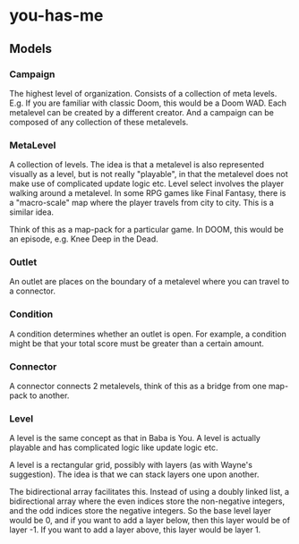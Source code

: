 # you-has-me

## Models
### Campaign
The highest level of organization. Consists of a collection of meta levels.  E.g. If you are familiar with classic Doom, this would be a Doom WAD.
Each metalevel can be created by a different creator. And a campaign can be composed of any collection of these metalevels.

### MetaLevel
A collection of levels. The idea is that a metalevel is also represented visually as a level, but is not really "playable", in that the metalevel does not make use of complicated update logic etc. Level select involves the player walking around a metalevel. In some RPG games like Final Fantasy, there is a "macro-scale" map where the player travels from city to city. This is a similar idea.

Think of this as a map-pack for a particular game.
In DOOM, this would be an episode, e.g. Knee Deep in the Dead.

### Outlet
An outlet are places on the boundary of a metalevel where you can travel to a connector.

### Condition
A condition determines whether an outlet is open. For example, a condition might be that your total score must be greater than a certain amount.

### Connector
A connector connects 2 metalevels, think of this as a bridge from one map-pack to another.

### Level
A level is the same concept as that in Baba is You. A level is actually playable and has complicated logic like update logic etc.

A level is a rectangular grid, possibly with layers (as with Wayne's suggestion). The idea is that we can stack layers one upon another.

The bidirectional array facilitates this. Instead of using a doubly linked list, a bidirectional array where the even indices store the non-negative integers, and the odd indices store the negative integers. So the base level layer would be 0, and if you want to add a layer below, then this layer would be of layer -1. If you want to add a layer above, this layer would be layer 1.

